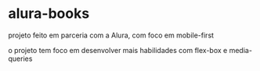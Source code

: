 # alura-books
 projeto feito em parceria com a Alura, com foco em mobile-first

 o projeto tem foco em desenvolver mais habilidades com flex-box e media-queries
